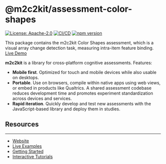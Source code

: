 # @m2c2kit/assessment-color-shapes

[![License: Apache-2.0](https://img.shields.io/badge/license-Apache%202.0-blue.svg)](https://opensource.org/license/apache-2-0)
[![CI/CD](https://github.com/m2c2-project/m2c2kit/actions/workflows/ci.yml/badge.svg)](https://github.com/m2c2-project/m2c2kit/actions/workflows/ci.yml)
[![npm version](https://img.shields.io/npm/v/@m2c2kit/assessment-color-shapes.svg)](https://www.npmjs.com/package/@m2c2kit/assessment-color-shapes)

This package contains the m2c2kit Color Shapes assessment, which is a visual array change detection task, measuring intra-item feature binding. [Live Demo](https://m2c2-project.github.io/m2c2kit/docs/examples/color-shapes/)

**m2c2kit** is a library for cross-platform cognitive assessments. Features:

- **Mobile first**. Optimized for touch and mobile devices while also usable on desktops.
- **Portable**. Use on browsers, compile within native apps using web views, or embed in products like Qualtrics. A shared assessment codebase reduces development time and promotes experiment standardization across devices and services.
- **Rapid iteration**. Quickly develop and test new assessments with the JavaScript-based library and deploy them in studies.

## Resources

---

- [Website](https://m2c2-project.github.io/m2c2kit/)
- [Live Examples](https://m2c2-project.github.io/m2c2kit/docs/category/examples)
- [Getting Started](https://m2c2-project.github.io/m2c2kit/docs/getting-started)
- [Interactive Tutorials](https://m2c2-project.github.io/m2c2kit/docs/category/tutorials)
